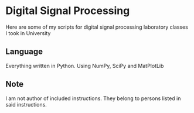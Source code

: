 # Digital Signal Processing

Here are some of my scripts for digital signal processing laboratory classes I took in University

## Language

Everything written in Python. Using NumPy, SciPy and MatPlotLib

## Note

I am not author of included instructions. They belong to persons listed in said instructions.
